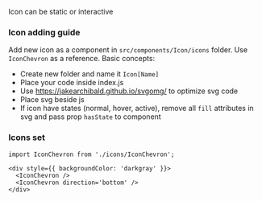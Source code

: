 Icon can be static or interactive

### Icon adding guide

Add new icon as a component in `src/components/Icon/icons` folder.
Use `IconChevron` as a reference. Basic concepts:

* Create new folder and name it `Icon[Name]`
* Place your code inside index.js
* Use https://jakearchibald.github.io/svgomg/ to optimize svg code
* Place svg beside js
* If icon have states (normal, hover, active), remove all `fill` attributes in svg and pass prop `hasState` to component

### Icons set

```
import IconChevron from './icons/IconChevron';

<div style={{ backgroundColor: 'darkgray' }}>
  <IconChevron />
  <IconChevron direction='bottom' />
</div>
```

